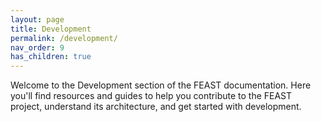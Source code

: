 ```yaml
---
layout: page
title: Development
permalink: /development/
nav_order: 9
has_children: true
---
```


Welcome to the Development section of the FEAST documentation. Here you'll find resources and guides to help you contribute to the FEAST project, understand its architecture, and get started with development.
